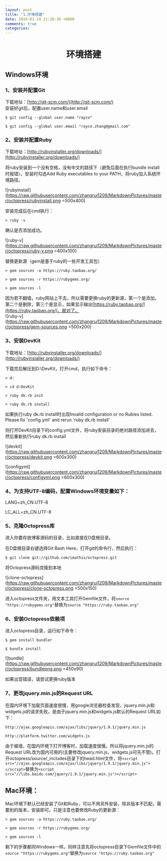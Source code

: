 ```yaml
---
layout: post
title: "1.环境搭建"
date: 2016-01-19 21:26:36 +0800
comments: true
categories: 
---
```


# <center>环境搭建</center>  

## Windows环境  

### 1、安装并配置Git  
下载地址：[http://git-scm.com/](http://git-scm.com/)  
安装好git后，配置user.name和user.email  
`$ git config --global user.name "rayco"`  
`$ git config --global user.email "rayco.zhang@gmail.com"`  
### 2、安装并配置Ruby  
下载地址：[http://rubyinstaller.org/downloads/](http://rubyinstaller.org/downloads/)  
将ruby安装到一个没有空格，没有中文的路径下（避免后面在执行bundle install时报错）。安装时勾选Add Ruby executables to your PATH，将ruby加入系统环境路径。  
![rubyinstall](https://raw.githubusercontent.com/zhangrui1209/MarkdownPictures/master/octopress/rubyinstall.png =500x400)  
安装完成后在cmd执行：  
`> ruby -v`  
确认是否添加成功。  
![ruby-v](https://raw.githubusercontent.com/zhangrui1209/MarkdownPictures/master/octopress/ruby-v.png =400x100)  
替换更新源（gem是基于ruby的一些开发工具包）  
`> gem sources -a https://ruby.taobao.org/`  
`> gem sources -r https://rubygems.org/`  
`> gem sources -l`  
因为若不翻墙，ruby网站上不去，所以需要更换ruby的更新源，第一个是添加，第二个是删除，第三个是显示，如果显示输出[https://ruby.taobao.org/](https://ruby.taobao.org/)，就对了。  
![ruby-v](https://raw.githubusercontent.com/zhangrui1209/MarkdownPictures/master/octopress/gem-sources.png =500x200)  
### 3、安装DevKit  
下载地址：[http://rubyinstaller.org/downloads/](http://rubyinstaller.org/downloads/)  
下载完后解压到D:\DevKit，打开cmd，执行如下命令：  
`> d:`  
`> cd d:DevKit`  
`> ruby dk.rb init`  
`> ruby dk.rb install`  
如果执行ruby dk.rb install时出现Invalid configuration or no Rubies listed. Please fix 'config.yml' and rerun 'ruby dk.rb install'  
则打开DevKit目录下的config.yml文件，将ruby安装目录的绝对路径添加进去，然后重新执行ruby dk.rb install  
![devkit](https://raw.githubusercontent.com/zhangrui1209/MarkdownPictures/master/octopress/devkit.png =600x300)  
![configyml](https://raw.githubusercontent.com/zhangrui1209/MarkdownPictures/master/octopress/configyml.png =600x300)  
### 4、为支持UTF-8编码，配置Windows环境变量如下：  
LANG=zh_CN.UTF-8  
LC_ALL=zh_CN.UTF-8  
### 5、克隆Octopress库  
进入你要存放博客源码的目录，比如直接在D盘根目录。  
在D盘根目录右键选择Git Bash Here，打开git的命令行，然后执行：  
`$ git clone git://github.com/imathis/octopress.git`  
将Octopress源码克隆到本地  
![clone-octopress](https://raw.githubusercontent.com/zhangrui1209/MarkdownPictures/master/octopress/clone-octopress.png =500x150)  
进入octopress文件夹，用文本工具打开Gemfile文件，将`source "https://rubygems.org"`替换为`source "https://ruby.taobao.org"`  
### 6、安装Octopress依赖项  
进入octopress目录，运行如下命令：  
`$ gem install bundler`  
`$ bundle install`  
![bundle](https://raw.githubusercontent.com/zhangrui1209/MarkdownPictures/master/octopress/bundlepng.png =450x90)  
如果出现错误，请尝试更换ruby版本  
### 7、更改jquery.min.js的Request URL  
在国内环境下加载页面速度很慢，用google浏览器检查发现，jquery.min.js和widgets.js的请求失败。是由于jquery.min.js和widgets.js默认的Request URL如下：  
`http://ajax.googleapis.com/ajax/libs/jquery/1.9.1/jquery.min.js`  
`http://platform.twitter.com/widgets.js`  
由于被墙，在国内环境下打开博客时，加载速度很慢。所以将jquery.min.js的Request URL改为国内可用的(主要修改jquery.min.js，widgets.js可先不管)。打开octopress/source/_includes目录下的head.html文件，将`<script src="//ajax.googleapis.com/ajax/libs/jquery/1.9.1/jquery.min.js"></script>`替换为`<script src="//libs.baidu.com/jquery/1.9.1/jquery.min.js"></script>`  
## Mac环境： 
Mac环境下默认已经安装了Git和Ruby，可以不用另外安装，除非版本不匹配，需要别的版本，安装即可。只是注意也要修改Ruby的更新源：  
`> gem sources -a https://ruby.taobao.org/`  
`> gem sources -r https://rubygems.org/`  
`> gem sources -l`  
剩下的步骤都同Windows一样。同样注意先将octopress目录下Gemfile文件中的`source "https://rubygems.org"`替换为`source "https://ruby.taobao.org"`